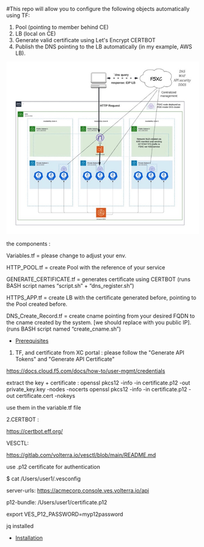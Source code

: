 #This repo will allow you to configure the following objects automatically 
using TF:

1. Pool (pointing to member behind CE)
2. LB (local on CE)
3. Generate valid certificate using Let's Encrypt CERTBOT 
4. Publish the DNS pointing to the LB automatically (in my example, AWS 
LB).

![Logo of My Project](./architecture-design.jpg)

the components :

Variables.tf = please change to adjust your env.

HTTP_POOL.tf = create Pool with the reference of your service

GENERATE_CERTIFICATE.tf = generates certificate using CERTBOT (runs BASH script names “script.sh” + “dns_register.sh”)

HTTPS_APP.tf = create LB with the certificate generated before, pointing to the Pool created before.

DNS_Create_Record.tf = create cname pointing from your desired FQDN to the cname created by the system. [we should replace with you public IP]. (runs 
BASH script named “create_cname.sh”)




- [Prerequisites](#Prerequisites)

1. TF, and certificate from XC portal :
please follow the "Generate API Tokens" and "Generate API Certificate"

https://docs.cloud.f5.com/docs/how-to/user-mgmt/credentials

extract the key + certificate :
    openssl pkcs12 -info -in certificate.p12 -out private_key.key -nodes -nocerts
    openssl pkcs12 -info -in certificate.p12 -out certificate.cert -nokeys
    
use them in the variable.tf file

2.CERTBOT :

https://certbot.eff.org/

VESCTL:

https://gitlab.com/volterra.io/vesctl/blob/main/README.md

use .p12 certificate for authentication

$ cat /Users/user1/.vesconfig

server-urls: https://acmecorp.console.ves.volterra.io/api

p12-bundle: /Users/user1/certificate.p12

export VES_P12_PASSWORD=myp12password





jq installed


- [Installation](#installation)

